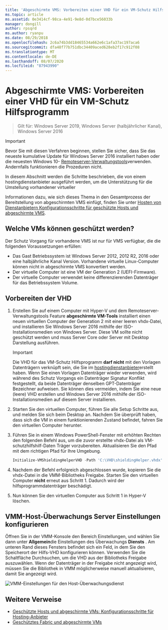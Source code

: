 ```yaml
---
title: 'Abgeschirmte VMS: Vorbereiten einer VHD für ein VM-Schutz Hilfsprogramm'
ms.topic: article
ms.assetid: 0e3414cf-98ca-4e91-9e8d-0d7bce56033b
manager: dongill
author: rpsqrd
ms.author: ryanpu
ms.date: 08/29/2018
ms.openlocfilehash: 2c6a74b3dd18465534a662e6c1afa37ac197aca6
ms.sourcegitcommit: dfa48f77b751dbc34409aced628eb2f17c912f08
ms.translationtype: MT
ms.contentlocale: de-DE
ms.lasthandoff: 08/07/2020
ms.locfileid: "87943990"
---
```

# <a name="shielded-vms---preparing-a-vm-shielding-helper-vhd"></a>Abgeschirmte VMS: Vorbereiten einer VHD für ein VM-Schutz Hilfsprogramm

>Gilt für: Windows Server 2019, Windows Server (halbjährlicher Kanal), Windows Server 2016

> [!IMPORTANT]
> Bevor Sie mit diesen Verfahren beginnen, stellen Sie sicher, dass Sie das neueste kumulative Update für Windows Server 2016 installiert haben oder die neuesten Windows 10- [Remoteserver-Verwaltungstools](https://www.microsoft.com/download/details.aspx?id=45520)verwenden. Andernfalls funktionieren die Prozeduren nicht.

In diesem Abschnitt werden die Schritte beschrieben, die von einem hostingdienstanbieter ausgeführt werden, um die Unterstützung für die Umstellung vorhandener virtueller

Informationen dazu, wie sich dieses Thema in den Gesamtprozess der Bereitstellung von abgeschirmten VMS einfügt, finden Sie unter [Hosten von Dienstanbietern Konfigurationsschritte für geschützte Hosts und abgeschirmte VMS](guarded-fabric-configuration-scenarios-for-shielded-vms-overview.md).

## <a name="which-vms-can-be-shielded"></a>Welche VMs können geschützt werden?

Der Schutz Vorgang für vorhandene VMS ist nur für VMS verfügbar, die die folgenden Voraussetzungen erfüllen:

- Das Gast Betriebssystem ist Windows Server 2012, 2012 R2, 2016 oder eine halbjährliche Kanal Version. Vorhandene virtuelle Linux-Computer können nicht in abgeschirmte VMS konvertiert werden.
- Der virtuelle Computer ist eine VM der Generation 2 (UEFI-Firmware).
- Der virtuelle Computer verwendet keine differenzierenden Datenträger für das Betriebssystem Volume.

## <a name="prepare-helper-vhd"></a>Vorbereiten der VHD

1.  Erstellen Sie auf einem Computer mit Hyper-V und dem Remoteserver-Verwaltungstools Feature **abgeschirmte VM-Tools** installiert einen neuen virtuellen Computer der Generation 2 mit einer leeren vhdx-Datei, und installieren Sie Windows Server 2016 mithilfe der ISO-Installationsmedien von Windows Server. Diese VM sollte nicht geschützt werden und muss Server Core oder Server mit Desktop Darstellung ausführen.

    > [!IMPORTANT]
    > Die VHD für das VM-Schutz Hilfsprogramm **darf nicht** mit den Vorlagen Datenträgern verknüpft sein, die Sie im [hostingdienstanbieter](guarded-fabric-create-a-shielded-vm-template.md)erstellt haben. Wenn Sie einen Vorlagen Datenträger wieder verwenden, wird während des Schutz Vorgangs ein Datenträger Signatur Konflikt festgestellt, da beide Datenträger denselben GPT-Datenträger Bezeichner aufweisen. Sie können dies vermeiden, indem Sie eine neue (leere) VHD erstellen und Windows Server 2016 mithilfe der ISO-Installationsmedien auf diesem Server installieren.

2.  Starten Sie den virtuellen Computer, führen Sie alle Setup Schritte aus, und melden Sie sich beim Desktop an. Nachdem Sie überprüft haben, dass sich die VM in einem funktionierenden Zustand befindet, fahren Sie den virtuellen Computer herunter.

3.  Führen Sie in einem Windows PowerShell-Fenster mit erhöhten Rechten den folgenden Befehl aus, um die zuvor erstellte vhdx-Datei als VM-schutzhilfshilf-Daten Träger vorzubereiten. Aktualisieren Sie den Pfad mit dem richtigen Pfad für Ihre Umgebung.

    ```powershell
    Initialize-VMShieldingHelperVHD -Path 'C:\VHD\shieldingHelper.vhdx'
    ```

4.  Nachdem der Befehl erfolgreich abgeschlossen wurde, kopieren Sie die vhdx-Datei in die VMM-Bibliotheks Freigabe. Starten Sie den virtuellen Computer **nicht** erneut aus Schritt 1. Dadurch wird der hilfsprogrammdatenträger beschädigt.

5.  Nun können Sie den virtuellen Computer aus Schritt 1 in Hyper-V löschen.

## <a name="configure-vmm-host-guardian-server-settings"></a>VMM-Host-Überwachungs Server Einstellungen konfigurieren

Öffnen Sie in der VMM-Konsole den Bereich Einstellungen, und wählen Sie dann unter **Allgemein**die Einstellungen des Überwachungs **Diensts** . Am unteren Rand dieses Fensters befindet sich ein Feld, in dem Sie den Speicherort der Hilfs-VHD konfigurieren können. Verwenden Sie die Schaltfläche Durchsuchen, um die VHD aus der Bibliotheks Freigabe auszuwählen. Wenn der Datenträger in der Freigabe nicht angezeigt wird, müssen Sie die Bibliothek in VMM möglicherweise manuell aktualisieren, damit Sie angezeigt wird.

![VMM-Einstellungen für den Host-Überwachungsdienst](../media/Guarded-Fabric-Shielded-VM/guarded-host-vmm-hgs-settings-01.png)

## <a name="additional-references"></a>Weitere Verweise

- [Geschützte Hosts und abgeschirmte VMs: Konfigurationsschritte für Hosting-Anbieter](guarded-fabric-configuration-scenarios-for-shielded-vms-overview.md)
- [Geschütztes Fabric und abgeschirmte VMs](guarded-fabric-and-shielded-vms-top-node.md)
